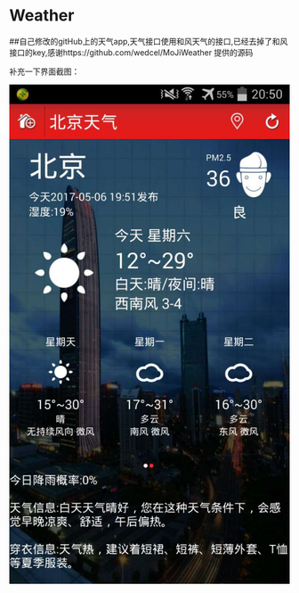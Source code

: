 # Weather
##自己修改的gitHub上的天气app,天气接口使用和风天气的接口,已经去掉了和风接口的key,感谢https://github.com/wedcel/MoJiWeather 提供的源码

补充一下界面截图：

![image](https://github.com/cckevincyh/Weather/blob/master/img/1.jpg)

